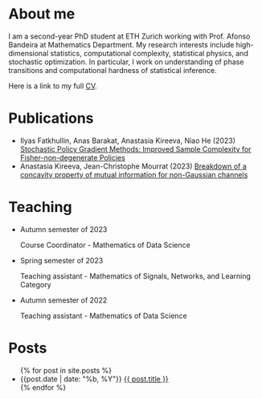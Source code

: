 # About me

I am a second-year PhD student at ETH Zurich working with Prof. Afonso Bandeira at Mathematics Department.
My research interests include
high-dimensional statistics, computational complexity, statistical physics, and stochastic optimization.
In particular, I work on understanding of phase transitions and
computational hardness of statistical inference.

Here is a link to my full [CV](/files/CV_Kireeva.pdf).

# Publications
<ul>
  <li> Ilyas Fatkhullin, Anas Barakat, Anastasia Kireeva, Niao He (2023)
  <a href="https://arxiv.org/abs/2302.01734.pdf">Stochastic Policy Gradient Methods:
  Improved Sample Complexity for Fisher-non-degenerate Policies</a>
  </li>
  <li> Anastasia Kireeva, Jean-Christophe Mourrat (2023)
  <a href="http://arxiv.org/abs/2304.05129">Breakdown of a concavity property of mutual information for non-Gaussian channels</a>
  </li>
</ul>

# Teaching

<ul>
  <li>
  Autumn semester of 2023

  Course Coordinator - Mathematics of Data Science
  </li>
  <li>
  Spring semester of 2023

  Teaching assistant - Mathematics of Signals, Networks, and Learning Category
  </li>

  <li>
  Autumn semester of 2022

   Teaching assistant - Mathematics of Data Science
  </li>
</ul>

# Posts
<ul>
  {% for post in site.posts %}
    <li>
      <span>{{post.date | date: "%b, %Y"}}</span>
      	<a href="{{ post.url }}">{{ post.title }}</a>
    </li>
  {% endfor %}
</ul>

